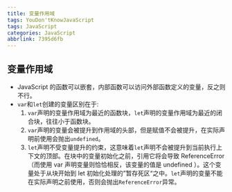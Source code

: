 ```yaml
---
title: 变量作用域
tags: YouDon'tKnowJavaScript
tags: JavaScript
categories: JavaScript
abbrlink: 7395d6fb
---
```

## 变量作用域
* JavaScript 的函数可以嵌套，内部函数可以访问外部函数定义的变量，反之则不行。
* `var`和`let`创建的变量区别在于:
  1. `var`声明的变量作用域为最近的函数块，`let`声明的变量作用域为最近的闭合块，往往小于函数块。
  2. `var`声明的变量会被提升到作用域的头部，但是赋值不会被提升，在实际声明前使用会抛出`undefined`。
  3. `let`声明不受变量提升的约束，这意味着`let`声明不会被提升到当前执行上下文的顶部。在块中的变量初始化之前，引用它将会导致 ReferenceError（而使用 var 声明变量则恰恰相反，该变量的值是 undefined ）。这个变量处于从块开始到 let 初始化处理的”暂存死区“之中。`let`声明的变量不能在实际声明之前使用，否则会抛出`ReferenceError`异常。